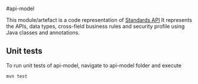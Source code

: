 #api-model

This module/artefact is a code representation of [Standards API](https://github.com/ConsumerDataStandardsAustralia/standards)
It represents the APIs, data types, cross-field business rules and security profile using Java classes and annotations.

## Unit tests

To run unit tests of api-model, navigate to api-model folder and execute

```mvn test``` 
